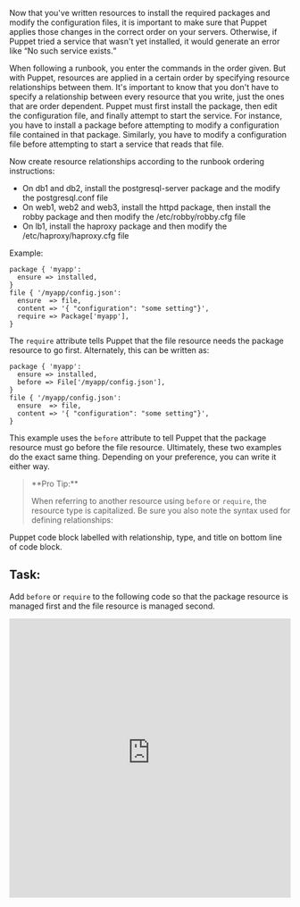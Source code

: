 Now that you've written resources to install the required packages and modify the configuration files, it is important to make sure that Puppet applies those changes in the correct order on your servers. Otherwise, if Puppet tried a service that wasn't yet installed, it would generate an error like <q>No such service exists.</q> 

When following a runbook, you enter the commands in the order given. But with Puppet, resources are applied in a certain order by 
specifying resource relationships between them. It's important to know that you don't have to specify a relationship between every 
resource that you write, just the ones that are order dependent. 
Puppet must first install the package, then edit the configuration file, and finally attempt to start the service. For instance, you have 
to install a package before attempting to modify a configuration file contained in that package. Similarly, you have to modify a 
configuration file before attempting to start a service that reads that file.

Now create resource relationships according to the runbook ordering instructions:

- On db1 and db2, install the postgresql-server package and the modify the postgresql.conf file
- On web1, web2 and web3, install the httpd package, then install the robby package and then modify the /etc/robby/robby.cfg file
- On lb1, install the haproxy package and then modify the /etc/haproxy/haproxy.cfg file

Example:

<div>
<pre><code class="language-none">package { 'myapp':
  ensure =&gt; installed,
}
file { '/myapp/config.json':
  ensure  =&gt; file,
  content =&gt; '{ "configuration": "some setting"}',
  require =&gt; Package['myapp'],
}</code></pre>
</div>
The <code>require</code> attribute tells Puppet that the file resource needs the package resource to go first. Alternately, this can be written as:

<div>
<pre><code class="language-none">package { 'myapp':
  ensure =&gt; installed,
  before =&gt; File['/myapp/config.json'],
}
file { '/myapp/config.json':
  ensure  =&gt; file,
  content =&gt; '{ "configuration": "some setting"}',
}
</code></pre>
</div>
This example uses the <code>before</code> attribute to tell Puppet that the package resource must go before the file resource. 
Ultimately, these two examples do the exact same thing. Depending on your preference, you can write it either way.

<blockquote>
**Pro Tip:**

When referring to another resource using <code>before</code> or <code>require</code>, the resource type is capitalized. Be sure you also 
note the syntax used for defining relationships:

</blockquote>
Puppet code block labelled with relationship, type, and title on bottom line of code block.

## Task:
Add <code>before</code> or <code>require</code> to the following code so that the package resource is managed first and the file resource 
is managed second.

<iframe src="https://magicbox.whatsaranjit.com/pfs/package_file" width="100%" height="500px" frameborder="0" />

Next, the various services must be started on the different servers - PostgreSQL on the database servers, Apache and Robby on the web 
servers and HAProxy on the load balancer. The service names to be started are:

On db1 and db2:

```postgresql```

On web1, web2, and web3:

```httpd```
```robby```

On lb1:

```haproxy```

As discussed previously, we must ensure that Puppet applies changes to the target servers in the same order specified in the runbook. 
Also, we must make sure that the service configuration files are modified by Puppet before it attempts to start the corresponding 
services. As before, we have to add resource relationships between the configuration file resources and the service resources. 

Puppet lets you use <code>notify</code> and <code>subscribe</code> to not only order resources, but send a **refresh**. Refreshing a 
resource means different things depending on the resource type. For example, when you refresh a service resource type, Puppet restarts 
the service. And when you refresh a mount resource type, Puppet remounts a file mount. You can try to refresh any type in Puppet, but not 
all of them will respond. Read the [Puppet docs](https://puppet.com/docs/puppet/5.3/lang_relationships.html#refreshing-and-notification 
"") for more information about refreshing and notification.

